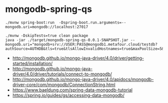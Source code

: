 # mongodb-spring-qs

```
./mvnw spring-boot:run  -Dspring-boot.run.arguments=--mongodb.uri=mongodb://localhost:27017
```

```
./mvnw -DskipTests=true clean package
java -jar ./target/mongodb-spring-qs-0.0.1-SNAPSHOT.jar --mongodb.uri="mongodb+srv://USER:PASS@mongodb1.metafour.cloud/testdb?authSource=AUTHDB&tls=true&tlsAllowInvalidHostnames=true&maxPoolSize=5&readPreference=nearest"
```

* http://mongodb.github.io/mongo-java-driver/4.0/driver/getting-started/installation/
* http://mongodb.github.io/mongo-java-driver/4.0/driver/tutorials/connect-to-mongodb/
* http://mongodb.github.io/mongo-java-driver/4.0/apidocs/mongodb-driver-core/com/mongodb/ConnectionString.html
* https://www.baeldung.com/spring-data-mongodb-tutorial
* https://spring.io/guides/gs/accessing-data-mongodb/

